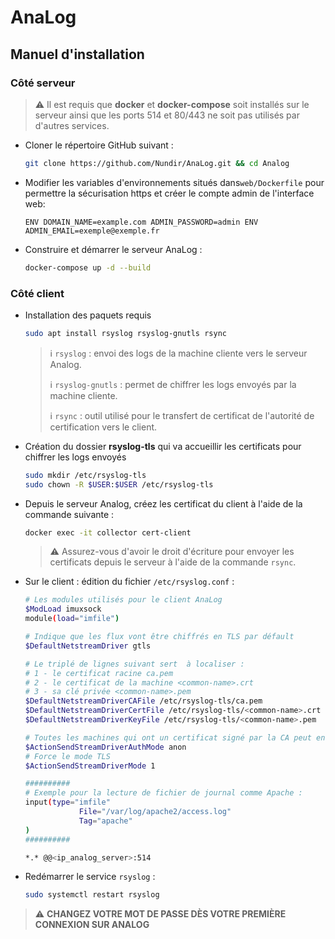 # AnaLog

## Manuel d'installation

### Côté serveur

> :warning: Il est requis que **docker** et **docker-compose** soit installés sur le serveur ainsi que les ports 514 et 80/443 ne soit pas utilisés par d'autres services.

- Cloner le répertoire GitHub suivant :
    ```bash
    git clone https://github.com/Nundir/AnaLog.git && cd Analog
    ```
- Modifier les variables d'environnements situés dans`web/Dockerfile` pour permettre la sécurisation https et créer le compte admin de l'interface web:
    ```
    ENV DOMAIN_NAME=example.com ADMIN_PASSWORD=admin ENV ADMIN_EMAIL=exemple@exemple.fr
    ```
- Construire et démarrer le serveur AnaLog :
    ```bash
    docker-compose up -d --build
    ```
### Côté client
- Installation des paquets requis
    ```bash
    sudo apt install rsyslog rsyslog-gnutls rsync
    ```
    > :information_source: `rsyslog` : envoi des logs de la machine cliente vers le serveur Analog.
    > 
    > :information_source: `rsyslog-gnutls` : permet de chiffrer les logs envoyés par la machine cliente.
    >
    > :information_source: `rsync` : outil utilisé pour le transfert de certificat de l'autorité de certification vers le client.

- Création du dossier **rsyslog-tls** qui va accueillir les certificats pour chiffrer les logs envoyés
    ```bash
    sudo mkdir /etc/rsyslog-tls
    sudo chown -R $USER:$USER /etc/rsyslog-tls
    ```
- Depuis le serveur Analog, créez les certificat du client à l'aide de la commande suivante :
    ```bash
    docker exec -it collector cert-client
    ```
    > :warning: Assurez-vous d'avoir le droit d'écriture pour envoyer les certificats depuis le serveur à l'aide de la commande `rsync`.
- Sur le client : édition du fichier `/etc/rsyslog.conf` :
    ```bash
    # Les modules utilisés pour le client AnaLog
    $ModLoad imuxsock
    module(load="imfile")

    # Indique que les flux vont être chiffrés en TLS par défault 
    $DefaultNetstreamDriver gtls

    # Le triplé de lignes suivant sert  à localiser :
    # 1 - le certificat racine ca.pem
    # 2 - le certificat de la machine <common-name>.crt
    # 3 - sa clé privée <common-name>.pem
    $DefaultNetstreamDriverCAFile /etc/rsyslog-tls/ca.pem
    $DefaultNetstreamDriverCertFile /etc/rsyslog-tls/<common-name>.crt
    $DefaultNetstreamDriverKeyFile /etc/rsyslog-tls/<common-name>.pem

    # Toutes les machines qui ont un certificat signé par la CA peut envoyer des logs au serveur
    $ActionSendStreamDriverAuthMode anon
    # Force le mode TLS
    $ActionSendStreamDriverMode 1

    ##########
    # Exemple pour la lecture de fichier de journal comme Apache :
    input(type="imfile"
                File="/var/log/apache2/access.log"
                Tag="apache"
    )
    ##########

    *.* @@<ip_analog_server>:514
    ```
- Redémarrer le service `rsyslog` :
    ```bash
    sudo systemctl restart rsyslog
    ```
> :warning: **CHANGEZ VOTRE MOT DE PASSE DÈS VOTRE PREMIÈRE CONNEXION SUR ANALOG**

